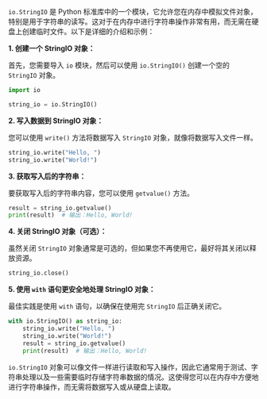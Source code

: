 `io.StringIO` 是 Python 标准库中的一个模块，它允许您在内存中模拟文件对象，特别是用于字符串的读写。这对于在内存中进行字符串操作非常有用，而无需在硬盘上创建临时文件。以下是详细的介绍和示例：

**1. 创建一个 StringIO 对象：**

首先，您需要导入 `io` 模块，然后可以使用 `io.StringIO()` 创建一个空的 `StringIO` 对象。

```python
import io

string_io = io.StringIO()
```

**2. 写入数据到 StringIO 对象：**

您可以使用 `write()` 方法将数据写入 `StringIO` 对象，就像将数据写入文件一样。

```python
string_io.write("Hello, ")
string_io.write("World!")
```

**3. 获取写入后的字符串：**

要获取写入后的字符串内容，您可以使用 `getvalue()` 方法。

```python
result = string_io.getvalue()
print(result)  # 输出：Hello, World!
```

**4. 关闭 StringIO 对象（可选）：**

虽然关闭 `StringIO` 对象通常是可选的，但如果您不再使用它，最好将其关闭以释放资源。

```python
string_io.close()
```

**5. 使用 `with` 语句更安全地处理 StringIO 对象：**

最佳实践是使用 `with` 语句，以确保在使用完 `StringIO` 后正确关闭它。

```python
with io.StringIO() as string_io:
    string_io.write("Hello, ")
    string_io.write("World!")
    result = string_io.getvalue()
    print(result)  # 输出：Hello, World!
```

`io.StringIO` 对象可以像文件一样进行读取和写入操作，因此它通常用于测试、字符串处理以及一些需要临时存储字符串数据的情况。这使得您可以在内存中方便地进行字符串操作，而无需将数据写入或从硬盘上读取。
